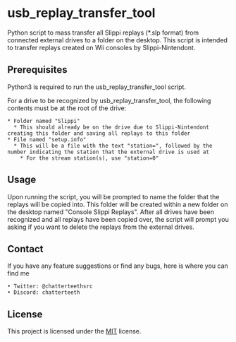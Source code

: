 # usb_replay_transfer_tool
Python script to mass transfer all Slippi replays (*.slp format) from connected external drives to a folder on the desktop. This script is intended to transfer replays created on Wii consoles by Slippi-Nintendont.

## Prerequisites
Python3 is required to run the usb_replay_transfer_tool script.

For a drive to be recognized by usb_replay_transfer_tool, the following contents must be at the root of the drive:
```
* Folder named "Slippi"
  * This should already be on the drive due to Slippi-Nintendont creating this folder and saving all replays to this folder
* File named "setup.info"
  * This will be a file with the text "station=", followed by the number indicating the station that the external drive is used at
    * For the stream station(s), use "station=0"
```

## Usage
Upon running the script, you will be prompted to name the folder that the replays will be copied into. This folder will be created within a new folder on the desktop named "Console Slippi Replays". After all drives have been recognized and all replays have been copied over, the script will prompt you asking if you want to delete the replays from the external drives.

## Contact
If you have any feature suggestions or find any bugs, here is where you can find me

```
• Twitter: @chatterteethsrc
• Discord: chatterteeth
```

## License
This project is licensed under the [MIT](LICENSE) license.
